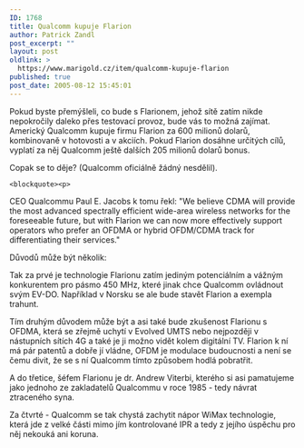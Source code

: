 ```yaml
---
ID: 1768
title: Qualcomm kupuje Flarion
author: Patrick Zandl
post_excerpt: ""
layout: post
oldlink: >
  https://www.marigold.cz/item/qualcomm-kupuje-flarion
published: true
post_date: 2005-08-12 15:45:01
---
```

<p>Pokud byste přemýšleli, co bude s Flarionem, jehož sítě zatím nikde nepokročily daleko přes testovací provoz, bude vás to možná zajímat. Americký Qualcomm kupuje firmu Flarion za 600 milionů dolarů, kombinovaně v hotovosti a v akciích. Pokud Flarion dosáhne určitých cílů, vyplatí za něj Qualcomm ještě dalších 205 milionů dolarů bonus.</p>

<p>Copak se to děje? (Qualcomm oficiálně žádný nesdělil). </p>

	<blockquote><p>
CEO Qualcommu  Paul E. Jacobs k tomu řekl: "We believe CDMA will provide the most advanced spectrally efficient wide-area wireless networks for the foreseeable future, but with Flarion we can now more effectively support operators who prefer an OFDMA or hybrid OFDM/CDMA track for differentiating their services."
</p>
</blockquote>
<p>Důvodů může být několik:</p>

<p>Tak za prvé je technologie Flarionu zatím jediným potenciálním a vážným konkurentem pro pásmo 450 MHz, které jinak chce Qualcomm ovládnout svým EV-DO. Například v Norsku se ale bude stavět Flarion a exempla trahunt. </p>

<p>Tím druhým důvodem může být a asi také bude zkušenost Flarionu s OFDMA, která se zřejmě uchytí v Evolved UMTS nebo nejpozději v nástupních sítích 4G a také je ji možno vidět kolem digitální TV. Flarion k ní má pár patentů a dobře jí vládne, OFDM je modulace budoucnosti a není se čemu divit, že se s ní Qualcomm tímto způsobem hodlá pobratřit.</p>

<p>A do třetice,  šéfem Flarionu je dr. Andrew Viterbi, kterého si asi pamatujeme jako jednoho ze zakladatelů Qualcommu v roce 1985 - tedy návrat ztraceného syna. </p>

<p>Za čtvrté - Qualcomm se tak chystá zachytit nápor WiMax technologie, která jde z velké části mimo jím kontrolované IPR a tedy z jejího úspěchu pro něj nekouká ani koruna.
</p>
